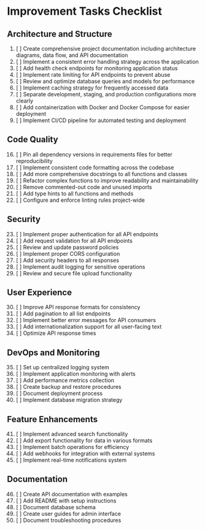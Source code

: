 # Improvement Tasks Checklist

## Architecture and Structure
1. [ ] Create comprehensive project documentation including architecture diagrams, data flow, and API documentation
2. [ ] Implement a consistent error handling strategy across the application
3. [ ] Add health check endpoints for monitoring application status
4. [ ] Implement rate limiting for API endpoints to prevent abuse
5. [ ] Review and optimize database queries and models for performance
6. [ ] Implement caching strategy for frequently accessed data
7. [ ] Separate development, staging, and production configurations more clearly
8. [ ] Add containerization with Docker and Docker Compose for easier deployment
9. [ ] Implement CI/CD pipeline for automated testing and deployment


## Code Quality
16. [ ] Pin all dependency versions in requirements files for better reproducibility
17. [ ] Implement consistent code formatting across the codebase
18. [ ] Add more comprehensive docstrings to all functions and classes
19. [ ] Refactor complex functions to improve readability and maintainability
20. [ ] Remove commented-out code and unused imports
21. [ ] Add type hints to all functions and methods
22. [ ] Configure and enforce linting rules project-wide

## Security
23. [ ] Implement proper authentication for all API endpoints
24. [ ] Add request validation for all API endpoints
25. [ ] Review and update password policies
26. [ ] Implement proper CORS configuration
27. [ ] Add security headers to all responses
28. [ ] Implement audit logging for sensitive operations
29. [ ] Review and secure file upload functionality

## User Experience
30. [ ] Improve API response formats for consistency
31. [ ] Add pagination to all list endpoints
32. [ ] Implement better error messages for API consumers
33. [ ] Add internationalization support for all user-facing text
34. [ ] Optimize API response times

## DevOps and Monitoring
35. [ ] Set up centralized logging system
36. [ ] Implement application monitoring with alerts
37. [ ] Add performance metrics collection
38. [ ] Create backup and restore procedures
39. [ ] Document deployment process
40. [ ] Implement database migration strategy

## Feature Enhancements
41. [ ] Implement advanced search functionality
42. [ ] Add export functionality for data in various formats
43. [ ] Implement batch operations for efficiency
44. [ ] Add webhooks for integration with external systems
45. [ ] Implement real-time notifications system

## Documentation
46. [ ] Create API documentation with examples
47. [ ] Add README with setup instructions
48. [ ] Document database schema
49. [ ] Create user guides for admin interface
50. [ ] Document troubleshooting procedures
